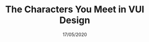 ---
title: "The Characters You Meet in VUI Design"
publication: Speech Technology Magazine
time: 2007
date: 17/05/2020
image: vui-characters
type: .jpg
excerpt: " Project after project, were running into the same people, all with different job titles, control issues, and motivations. Knowing what makes them tick means we can use specific strategies to help us become more successful. Creating a VUI design is only the beginning of our work."
url: https://www.speechtechmag.com/Articles/Archives/The-Human-Factor/The-Characters-You-Meet-in-VUI-Design-37408.aspx
---